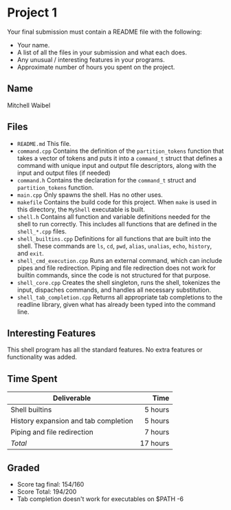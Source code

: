 # Project 1

Your final submission must contain a README file with the following:
 * Your name.
 * A list of all the files in your submission and what each does.
 * Any unusual / interesting features in your programs.
 * Approximate number of hours you spent on the project.

## Name
Mitchell Waibel

## Files
* `README.md`
  This file.
* `command.cpp`
  Contains the definition of the `partition_tokens` function that takes a vector of tokens
  and puts it into a `command_t` struct that defines a command with unique input and output
  file descriptors, along with the input and output files (if needed)
* `command.h`
  Contains the declaration for the `command_t` struct and `partition_tokens` function.
* `main.cpp`
  Only spawns the shell. Has no other uses.
* `makefile`
  Contains the build code for this project. When `make` is used in this directory, the
  `MyShell` executable is built.
* `shell.h`
  Contains all function and variable definitions needed for the shell to run correctly. This
  includes all functions that are defined in the `shell_*.cpp` files.
* `shell_builtins.cpp`
  Definitions for all functions that are built into the shell. These commands are `ls`, `cd`,
  `pwd`, `alias`, `unalias`, `echo`, `history`, and `exit`.
* `shell_cmd_execution.cpp`
  Runs an external command, which can include pipes and file redirection. Piping and file
  redirection does not work for builtin commands, since the code is not structured for that
  purpose.
* `shell_core.cpp`
  Creates the shell singleton, runs the shell, tokenizes the input, dispaches commands,
  and handles all necessary substitution.
* `shell_tab_completion.cpp`
  Returns all appropriate tab completions to the readline library, given what has already
  been typed into the command line.
  

## Interesting Features
This shell program has all the standard features. No extra features or functionality was added.

## Time Spent
| Deliverable                          | Time     |
| ------------------------------------ | --------:|
| Shell builtins                       |  5 hours |
| History expansion and tab completion |  5 hours |
| Piping and file redirection          |  7 hours |
| _Total_                              | 17 hours |

## Graded
* Score tag final: 154/160
* Score Total: 194/200
* Tab completion doesn't work for executables on $PATH -6

